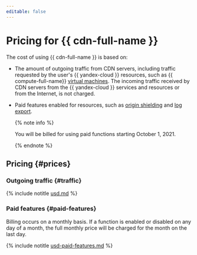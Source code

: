 ```yaml
---
editable: false
---
```

# Pricing for {{ cdn-full-name }}

The cost of using {{ cdn-full-name }} is based on:

* The amount of outgoing traffic from CDN servers, including traffic requested by the user's {{ yandex-cloud }} resources, such as {{ compute-full-name}} [virtual machines](../compute/concepts/vm.md). The incoming traffic received by CDN servers from the {{ yandex-cloud }} services and resources or from the Internet, is not charged.

* Paid features enabled for resources, such as [origin shielding](concepts/origins-shielding.md) and [log export](concepts/logs.md).

  {% note info %}

  You will be billed for using paid functions starting October 1, 2021.

  {% endnote %}

## Pricing {#prices}

### Outgoing traffic {#traffic}




{% include notitle [usd.md](../_pricing/cdn/usd.md) %}


### Paid features {#paid-features}

Billing occurs on a monthly basis. If a function is enabled or disabled on any day of a month, the full monthly price will be charged for the month on the last day.




{% include notitle [usd-paid-features.md](../_pricing/cdn/usd-paid-features.md) %}


